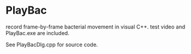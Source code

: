 # PlayBac
record frame-by-frame bacterial movement in visual C++.
test video and PlayBac.exe are included.

See PlayBacDlg.cpp for source code.
